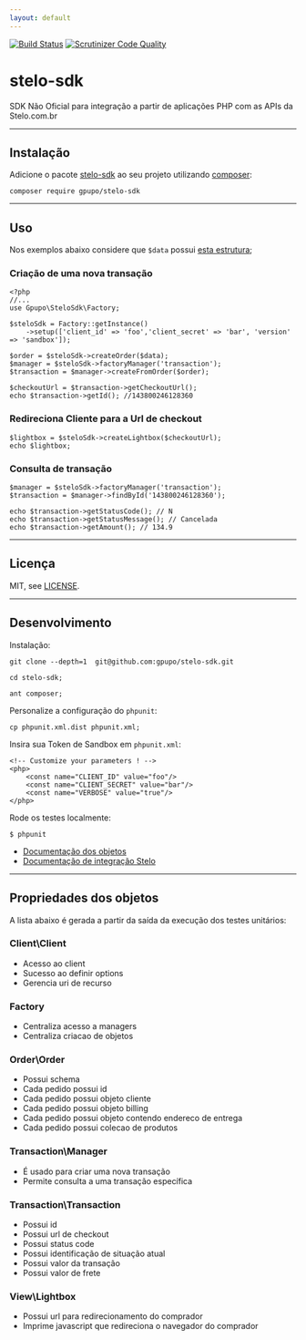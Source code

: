 ```yaml
---
layout: default
---
```

[![Build Status](https://secure.travis-ci.org/gpupo/stelo-sdk.png?branch=master)](http://travis-ci.org/gpupo/stelo-sdk)
[![Scrutinizer Code Quality](https://scrutinizer-ci.com/g/gpupo/stelo-sdk/badges/quality-score.png?b=master)](https://scrutinizer-ci.com/g/gpupo/stelo-sdk/?branch=master)

# stelo-sdk

SDK Não Oficial para integração a partir de aplicações PHP com as APIs da Stelo.com.br

---

## Instalação

Adicione o pacote [stelo-sdk](https://packagist.org/packages/gpupo/stelo-sdk) ao seu projeto utilizando [composer](http://getcomposer.org):

    composer require gpupo/stelo-sdk

---

## Uso

Nos exemplos abaixo considere que ``$data`` possui [esta estrutura](https://github.com/gpupo/stelo-sdk/blob/master/Resources/fixtures/order.input.json);

### Criação de uma nova transação

    <?php
    //...
    use Gpupo\SteloSdk\Factory;

    $steloSdk = Factory::getInstance()
        ->setup(['client_id' => 'foo','client_secret' => 'bar', 'version' => 'sandbox']);

    $order = $steloSdk->createOrder($data);
    $manager = $steloSdk->factoryManager('transaction');
    $transaction = $manager->createFromOrder($order);

    $checkoutUrl = $transaction->getCheckoutUrl();
    echo $transaction->getId(); //143800246128360

### Redireciona Cliente para a Url de checkout

    $lightbox = $steloSdk->createLightbox($checkoutUrl);
    echo $lightbox;

### Consulta de transação

    $manager = $steloSdk->factoryManager('transaction');
    $transaction = $manager->findById('143800246128360');

    echo $transaction->getStatusCode(); // N
    echo $transaction->getStatusMessage(); // Cancelada
    echo $transaction->getAmount(); // 134.9

---

## Licença

MIT, see [LICENSE](https://github.com/gpupo/stelo-sdk/blob/master/LICENSE).

---

## Desenvolvimento

Instalação:

    git clone --depth=1  git@github.com:gpupo/stelo-sdk.git

    cd stelo-sdk;

    ant composer;

Personalize a configuração do ``phpunit``:

    cp phpunit.xml.dist phpunit.xml;

Insira sua Token de Sandbox em ``phpunit.xml``:

    <!-- Customize your parameters ! -->
    <php>
        <const name="CLIENT_ID" value="foo"/>
        <const name="CLIENT_SECRET" value="bar"/>
        <const name="VERBOSE" value="true"/>
    </php>

Rode os testes localmente:

    $ phpunit


* [Documentação dos objetos](http://www.g1mr.com/stelo-sdk/doc/)
* [Documentação de integração Stelo](https://github.com/gpupo/stelo-sdk/blob/master/Resources/doc/manual_stelo_api.pdf)

---

## Propriedades dos objetos

A lista abaixo é gerada a partir da saída da execução dos testes unitários:
<!--
phpunit --testdox | grep -vi php |  sed "s/.*\[*]/-/" | sed 's/.*Gpupo.*/&\'$'\n/g' | sed 's/.*Gpupo.*/&\'$'\n/g' | sed 's/Gpupo\\Tests\\SteloSdk\\/### /g' | sed '/./,/^$/!d' >> README.md
-->

### Client\Client

- Acesso ao client
- Sucesso ao definir options
- Gerencia uri de recurso

### Factory

- Centraliza acesso a managers
- Centraliza criacao de objetos

### Order\Order

- Possui schema
- Cada pedido possui id
- Cada pedido possui objeto cliente
- Cada pedido possui objeto billing
- Cada pedido possui objeto contendo endereco de entrega
- Cada pedido possui colecao de produtos

### Transaction\Manager

- É usado para criar uma nova transação
- Permite consulta a uma transação específica

### Transaction\Transaction

- Possui id
- Possui url de checkout
- Possui status code
- Possui identificação de situação atual
- Possui valor da transação
- Possui valor de frete

### View\Lightbox

- Possui url para redirecionamento do comprador
- Imprime javascript que redireciona o navegador do comprador
